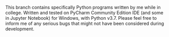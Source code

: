 This branch contains specifically Python programs written by me while in college. Written and tested on PyCharm Community Edition IDE (and some in Jupyter Notebook) for Windows, with Python v3.7. Please feel free to inform me of any serious bugs that might not have been considered during development.
